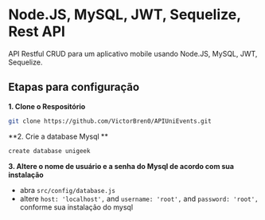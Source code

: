 # Node.JS, MySQL, JWT, Sequelize, Rest API

API Restful CRUD para um aplicativo mobile usando Node.JS, MySQL, JWT, Sequelize.

## Etapas para configuração

**1. Clone o Respositório**

```bash
git clone https://github.com/VictorBren0/APIUniEvents.git
```

**2. Crie a database Mysql **
```bash
create database unigeek
```

**3. Altere o nome de usuário e a senha do Mysql de acordo com sua instalação**

+ abra `src/config/database.js`
+ altere `host: 'localhost',` and `username: 'root',` and `password: 'root',` conforme sua instalação do mysql
